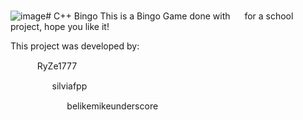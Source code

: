 ![image](https://github.com/toni-e-mike/bingo-in-cpp/assets/72279453/2671de51-c900-4b4a-858b-900b63b24c76)# C++ Bingo 
This is a Bingo Game done with <img src=https://raw.githubusercontent.com/Benio101/cpp-logo/master/cpp_logo.png width="15"> for a school project, hope you like it!

This project was developed by:
<ul> <img src=https://raw.githubusercontent.com/Benio101/cpp-logo/master/cpp_logo.png width="15"> RyZe1777
<ul> <img src=https://avatars.githubusercontent.com/u/124101397 width="15"> silviafpp
<ul> <img src=https://avatars.githubusercontent.com/u/72279453 width="15"> belikemikeunderscore
